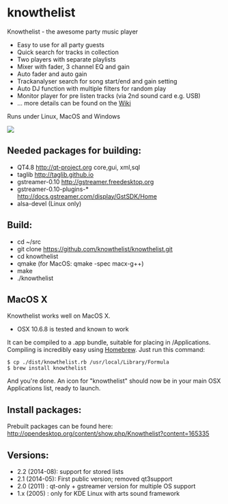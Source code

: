 knowthelist
===========

Knowthelist - the awesome party music player

- Easy to use for all party guests
- Quick search for tracks in collection
- Two players with separate playlists
- Mixer with fader, 3 channel EQ and gain
- Auto fader and auto gain
- Trackanalyser search for song start/end and gain setting
- Auto DJ function with multiple filters  for random play 
- Monitor player for pre listen tracks (via 2nd sound card e.g. USB)
- ... more details can be found on the [Wiki](https://github.com/knowthelist/knowthelist/wiki)

Runs under Linux, MacOS and Windows

![](https://github.com/knowthelist/knowthelist/blob/gh-pages/images/knowthelist_2.2_mac_s.png)

Needed packages for building:
------------------
- QT4.8			http://qt-project.org
			core,gui,
			xml,sql 
- taglib		http://taglib.github.io 
- gstreamer-0.10	http://gstreamer.freedesktop.org 
- gstreamer-0.10-plugins-* http://docs.gstreamer.com/display/GstSDK/Home 
- alsa-devel		(Linux only)

Build:
----------
- cd ~/src
- git clone https://github.com/knowthelist/knowthelist.git
- cd knowthelist
- qmake (for MacOS: qmake -spec macx-g++)
- make
- ./knowthelist

## MacOS X

Knowthelist works well on MacOS X.

* OSX 10.6.8 is tested and known to work

It can be compiled to a .app bundle, suitable for placing in /Applications.
Compiling is incredibly easy using [Homebrew](http://brew.sh).  Just run this command:
    
    $ cp ./dist/knowthelist.rb /usr/local/Library/Formula
    $ brew install knowthelist

And you're done. 
An icon for "knowthelist" should now be in your main OSX Applications list, ready to launch.


Install packages:
-----------------
Prebuilt packages can be found here: http://opendesktop.org/content/show.php/Knowthelist?content=165335

Versions:
----------
- 2.2 (2014-08):	support for stored lists
- 2.1 (2014-05):	First public version; removed qt3support
- 2.0 (2011)   :	qt-only + gstreamer version for multiple OS support
- 1.x (2005)   :    	only for KDE Linux with arts sound framework
